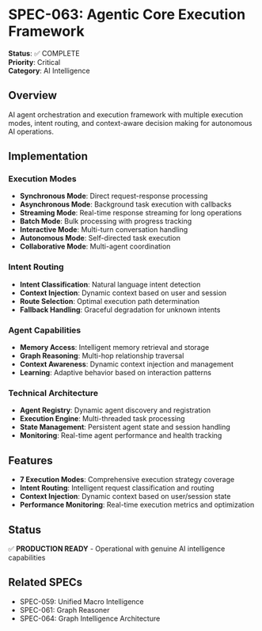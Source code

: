 # SPEC-063: Agentic Core Execution Framework

**Status**: ✅ COMPLETE  
**Priority**: Critical  
**Category**: AI Intelligence  

## Overview

AI agent orchestration and execution framework with multiple execution modes, intent routing, and context-aware decision making for autonomous AI operations.

## Implementation

### Execution Modes
- **Synchronous Mode**: Direct request-response processing
- **Asynchronous Mode**: Background task execution with callbacks
- **Streaming Mode**: Real-time response streaming for long operations
- **Batch Mode**: Bulk processing with progress tracking
- **Interactive Mode**: Multi-turn conversation handling
- **Autonomous Mode**: Self-directed task execution
- **Collaborative Mode**: Multi-agent coordination

### Intent Routing
- **Intent Classification**: Natural language intent detection
- **Context Injection**: Dynamic context based on user and session
- **Route Selection**: Optimal execution path determination
- **Fallback Handling**: Graceful degradation for unknown intents

### Agent Capabilities
- **Memory Access**: Intelligent memory retrieval and storage
- **Graph Reasoning**: Multi-hop relationship traversal
- **Context Awareness**: Dynamic context injection and management
- **Learning**: Adaptive behavior based on interaction patterns

### Technical Architecture
- **Agent Registry**: Dynamic agent discovery and registration
- **Execution Engine**: Multi-threaded task processing
- **State Management**: Persistent agent state and session handling
- **Monitoring**: Real-time agent performance and health tracking

## Features

- **7 Execution Modes**: Comprehensive execution strategy coverage
- **Intent Routing**: Intelligent request classification and routing
- **Context Injection**: Dynamic context based on user/session state
- **Performance Monitoring**: Real-time execution metrics and optimization

## Status

✅ **PRODUCTION READY** - Operational with genuine AI intelligence capabilities

## Related SPECs

- SPEC-059: Unified Macro Intelligence
- SPEC-061: Graph Reasoner
- SPEC-064: Graph Intelligence Architecture
